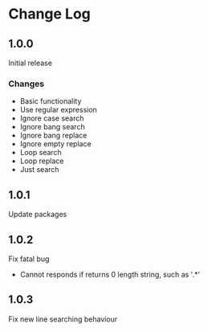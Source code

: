 # Change Log

## 1.0.0

Initial release

### Changes

- Basic functionality
- Use regular expression
- Ignore case search
- Ignore bang search
- Ignore bang replace
- Ignore empty replace
- Loop search
- Loop replace
- Just search

## 1.0.1

Update packages

## 1.0.2

Fix fatal bug

- Cannot responds if returns 0 length string, such as '.*'

## 1.0.3

Fix new line searching behaviour
